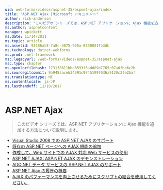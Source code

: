 ```yaml
---
uid: web-forms/videos/aspnet-35/aspnet-ajax/index
title: "ASP.NET Ajax |Microsoft ドキュメント"
author: rick-anderson
description: "このビデオ シリーズでは、ASP.NET アプリケーションに Ajax 機能を追加する方法について説明します。"
ms.author: aspnetcontent
manager: wpickett
ms.date: 11/14/2011
ms.topic: article
ms.assetid: 93486ab8-7a8c-4075-935a-83900817b3db
ms.technology: dotnet-webforms
ms.prod: .net-framework
msc.legacyurl: /web-forms/videos/aspnet-35/aspnet-ajax
msc.type: chapter
ms.openlocfilehash: 1731f8611bbd3593f3add89d7765c07a0fbe6c2b
ms.sourcegitcommit: 9a9483aceb34591c97451997036a9120c3fe2baf
ms.translationtype: MT
ms.contentlocale: ja-JP
ms.lasthandoff: 11/10/2017
---
```

<a name="aspnet-ajax"></a>ASP.NET Ajax
====================
> このビデオ シリーズでは、ASP.NET アプリケーションに Ajax 機能を追加する方法について説明します。


- [Visual Studio 2008 での ASP.NET AJAX のサポート](aspnet-ajax-support-in-visual-studio-2008.md)
- [既存の ASP.NET ページへの AJAX 機能の追加](adding-ajax-functionality-to-an-existing-aspnet-page.md)
- [作成して、Web サイトでの AJAX 対応 Web サービスの使用](creating-and-using-an-ajax-enabled-web-service-in-a-web-site.md)
- [ASP.NET AJAX: ASP.NET AJAX のデモンストレーション](aspnet-ajax-a-demonstration-of-aspnet-ajax.md)
- [ADO.NET データ サービスの ASP.NET AJAX のサポート](adonet-data-services-with-aspnet-ajax-support.md)
- [ASP.NET Ajax の履歴の概要](introduction-to-aspnet-ajax-history.md)
- [AJAX のパフォーマンスを向上させるためにスクリプトの結合を使用してください。](using-script-combining-to-improve-ajax-performance.md)
